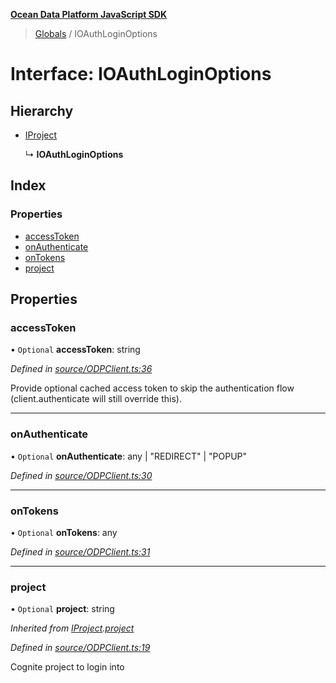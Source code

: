 **[Ocean Data Platform JavaScript SDK](../README.md)**

> [Globals](../README.md) / IOAuthLoginOptions

# Interface: IOAuthLoginOptions

## Hierarchy

* [IProject](iproject.md)

  ↳ **IOAuthLoginOptions**

## Index

### Properties

* [accessToken](ioauthloginoptions.md#accesstoken)
* [onAuthenticate](ioauthloginoptions.md#onauthenticate)
* [onTokens](ioauthloginoptions.md#ontokens)
* [project](ioauthloginoptions.md#project)

## Properties

### accessToken

• `Optional` **accessToken**: string

*Defined in [source/ODPClient.ts:36](https://github.com/C4IROcean/odp-sdk-js/blob/0e2fd46/source/ODPClient.ts#L36)*

Provide optional cached access token to skip the authentication flow
(client.authenticate will still override this).

___

### onAuthenticate

• `Optional` **onAuthenticate**: any \| \"REDIRECT\" \| \"POPUP\"

*Defined in [source/ODPClient.ts:30](https://github.com/C4IROcean/odp-sdk-js/blob/0e2fd46/source/ODPClient.ts#L30)*

___

### onTokens

• `Optional` **onTokens**: any

*Defined in [source/ODPClient.ts:31](https://github.com/C4IROcean/odp-sdk-js/blob/0e2fd46/source/ODPClient.ts#L31)*

___

### project

• `Optional` **project**: string

*Inherited from [IProject](iproject.md).[project](iproject.md#project)*

*Defined in [source/ODPClient.ts:19](https://github.com/C4IROcean/odp-sdk-js/blob/0e2fd46/source/ODPClient.ts#L19)*

Cognite project to login into
